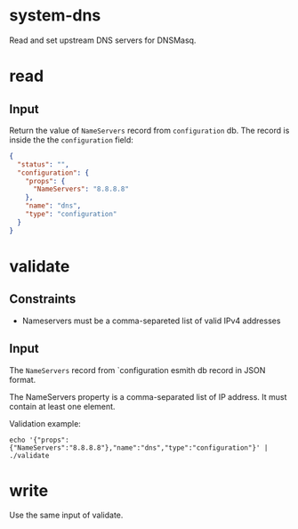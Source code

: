 # system-dns

Read and set upstream DNS servers for DNSMasq.

# read

## Input

Return the value of `NameServers` record from `configuration` db.
The record is inside the the `configuration` field:
```json
{
  "status": "",
  "configuration": {
    "props": {
      "NameServers": "8.8.8.8"
    },
    "name": "dns",
    "type": "configuration"
  }
}
```

# validate

## Constraints

- Nameservers must be a comma-separeted list of valid IPv4 addresses

## Input

The `NameServers` record from `configuration  esmith db record in JSON format.

The NameServers property is a comma-separated list of IP address.
It must contain at least one element.

Validation example:
```
echo '{"props":{"NameServers":"8.8.8.8"},"name":"dns","type":"configuration"}' | ./validate
```

# write

Use the same input of validate.
